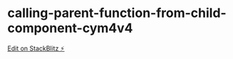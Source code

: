 # calling-parent-function-from-child-component-cym4v4

[Edit on StackBlitz ⚡️](https://stackblitz.com/edit/calling-parent-function-from-child-component-cym4v4)